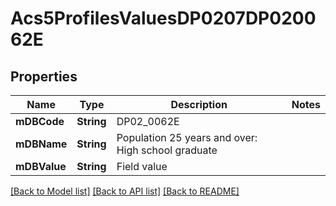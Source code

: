 # Acs5ProfilesValuesDP0207DP020062E

## Properties
Name | Type | Description | Notes
------------ | ------------- | ------------- | -------------
**mDBCode** | **String** | DP02_0062E | 
**mDBName** | **String** | Population 25 years and over: High school graduate | 
**mDBValue** | **String** | Field value | 

[[Back to Model list]](../README.md#documentation-for-models) [[Back to API list]](../README.md#documentation-for-api-endpoints) [[Back to README]](../README.md)


